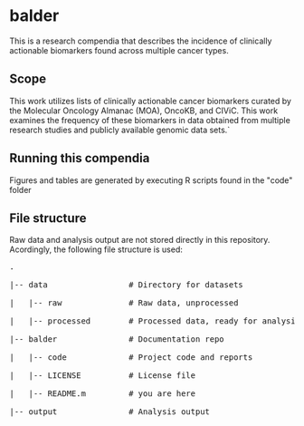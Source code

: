 # balder
This is a research compendia that describes the incidence of clinically actionable biomarkers found across multiple cancer types. 

## Scope 
This work utilizes lists of clinically actionable cancer biomarkers curated by the Molecular Oncology Almanac (MOA), OncoKB, and CIViC. This work examines the frequency of these biomarkers in data obtained from multiple research studies and publicly available genomic data sets.` 

## Running this compendia 
Figures and tables are generated by executing R scripts found in the "code" folder

## File structure
Raw data and analysis output are not stored directly in this repository. Acordingly, the following file structure is used: 

<pre>
.

|-- data                 # Directory for datasets

|   |-- raw              # Raw data, unprocessed

|   |-- processed        # Processed data, ready for analysis

|-- balder               # Documentation repo

|   |-- code             # Project code and reports

|   |-- LICENSE          # License file

|   |-- README.m         # you are here

|-- output               # Analysis output
<pre>
